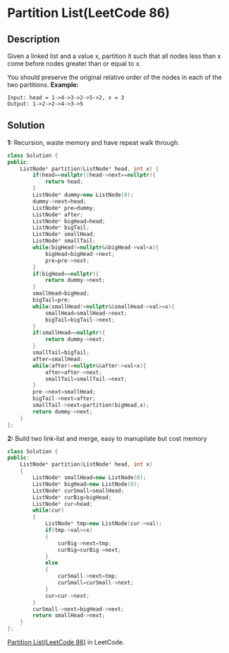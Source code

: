 # Partition List(LeetCode 86)  
## Description
Given a linked list and a value x, partition it such that all nodes less than x come before nodes greater than or equal to x.

You should preserve the original relative order of the nodes in each of the two partitions.
__Example:__  
```
Input: head = 1->4->3->2->5->2, x = 3
Output: 1->2->2->4->3->5
```
## Solution
__1:__
Recursion, waste memory and have repeat walk through.
```cpp
class Solution {
public:
    ListNode* partition(ListNode* head, int x) {
        if(head==nullptr||head->next==nullptr){
            return head;
        }
        ListNode* dummy=new ListNode(0);
        dummy->next=head;
        ListNode* pre=dummy;
        ListNode* after;
        ListNode* bigHead=head;
        ListNode* bigTail;
        ListNode* smallHead;
        ListNode* smallTail;
        while(bigHead!=nullptr&&bigHead->val<x){
            bigHead=bigHead->next;
            pre=pre->next;
        }
        if(bigHead==nullptr){
            return dummy->next;
        }
        smallHead=bigHead;
        bigTail=pre;
        while(smallHead!=nullptr&&smallHead->val>=x){
            smallHead=smallHead->next;
            bigTail=bigTail->next;
        }
        if(smallHead==nullptr){
            return dummy->next;
        }
        smallTail=bigTail;
        after=smallHead;
        while(after!=nullptr&&after->val<x){
            after=after->next;
            smallTail=smallTail->next;
        }
        pre->next=smallHead;
        bigTail->next=after;
        smallTail->next=partition(bigHead,x);
        return dummy->next;
    }
};
```
__2:__
Build two link-list and merge, easy to manupilate but cost memory
```cpp
class Solution {
public:
    ListNode* partition(ListNode* head, int x) 
    {
        ListNode* smallHead=new ListNode(0);
        ListNode* bigHead=new ListNode(0);
        ListNode* curSmall=smallHead;
        ListNode* curBig=bigHead;
        ListNode* cur=head;
        while(cur)
        {
            ListNode* tmp=new ListNode(cur->val);
            if(tmp->val>=x)
            {
                curBig->next=tmp;
                curBig=curBig->next;
            }
            else
            {
                curSmall->next=tmp;
                curSmall=curSmall->next;
            }
            cur=cur->next;
        }
        curSmall->next=bigHead->next;
        return smallHead->next;
    }
};
```

[Partition List(LeetCode 86)](https://leetcode.com/problems/partition-list/) in LeetCode.